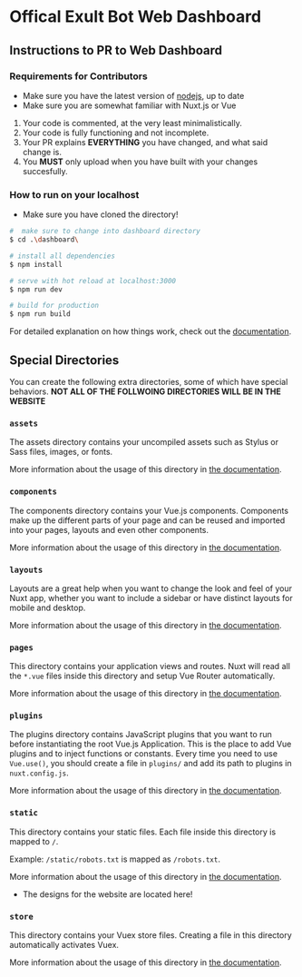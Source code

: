 # Offical Exult Bot Web Dashboard

## Instructions to PR to Web Dashboard

### Requirements for Contributors

- Make sure you have the latest version of [nodejs](https://nodejs.org/en/download), up to date
- Make sure you are somewhat familiar with Nuxt.js or Vue

1. Your code is commented, at the very least minimalistically.
2. Your code is fully functioning and not incomplete.
3. Your PR explains **EVERYTHING** you have changed, and what said change is.
4. You **MUST** only upload when you have built with your changes succesfully.

### How to run on your localhost

- Make sure you have cloned the directory!

```bash
#  make sure to change into dashboard directory
$ cd .\dashboard\

# install all dependencies
$ npm install

# serve with hot reload at localhost:3000
$ npm run dev

# build for production
$ npm run build
```

For detailed explanation on how things work, check out the [documentation](https://nuxtjs.org).

## Special Directories

You can create the following extra directories, some of which have special behaviors. **NOT ALL OF THE FOLLWOING DIRECTORIES WILL BE IN THE WEBSITE**

### `assets`

The assets directory contains your uncompiled assets such as Stylus or Sass files, images, or fonts.

More information about the usage of this directory in [the documentation](https://nuxtjs.org/docs/2.x/directory-structure/assets).

### `components`

The components directory contains your Vue.js components. Components make up the different parts of your page and can be reused and imported into your pages, layouts and even other components.

More information about the usage of this directory in [the documentation](https://nuxtjs.org/docs/2.x/directory-structure/components).

### `layouts`

Layouts are a great help when you want to change the look and feel of your Nuxt app, whether you want to include a sidebar or have distinct layouts for mobile and desktop.

More information about the usage of this directory in [the documentation](https://nuxtjs.org/docs/2.x/directory-structure/layouts).


### `pages`

This directory contains your application views and routes. Nuxt will read all the `*.vue` files inside this directory and setup Vue Router automatically.

More information about the usage of this directory in [the documentation](https://nuxtjs.org/docs/2.x/get-started/routing).

### `plugins`

The plugins directory contains JavaScript plugins that you want to run before instantiating the root Vue.js Application. This is the place to add Vue plugins and to inject functions or constants. Every time you need to use `Vue.use()`, you should create a file in `plugins/` and add its path to plugins in `nuxt.config.js`.

More information about the usage of this directory in [the documentation](https://nuxtjs.org/docs/2.x/directory-structure/plugins).

### `static`

This directory contains your static files. Each file inside this directory is mapped to `/`.

Example: `/static/robots.txt` is mapped as `/robots.txt`.

More information about the usage of this directory in [the documentation](https://nuxtjs.org/docs/2.x/directory-structure/static).

- The designs for the website are located here!

### `store`

This directory contains your Vuex store files. Creating a file in this directory automatically activates Vuex.

More information about the usage of this directory in [the documentation](https://nuxtjs.org/docs/2.x/directory-structure/store).
